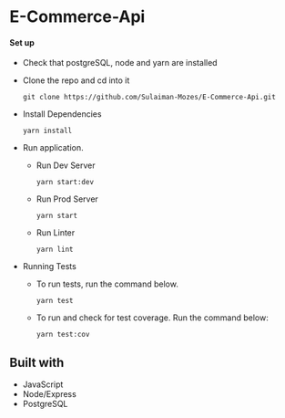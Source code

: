 # E-Commerce-Api

#### Set up 

- Check that postgreSQL, node and yarn are installed

- Clone the repo and cd into it
    ```
    git clone https://github.com/Sulaiman-Mozes/E-Commerce-Api.git
    ```
- Install Dependencies
    ```
    yarn install
    ```

- Run application.
    - Run Dev Server
        ```
        yarn start:dev
        ```
    - Run Prod Server
        ```
        yarn start
        ```
    - Run Linter
        ```
        yarn lint
        ```

- Running Tests
     - To run tests, run the command below.
        ```
        yarn test
        ```
    - To run  and check for test coverage. Run the command below:
        ```
        yarn test:cov
        ```
 

## Built with
- JavaScript
- Node/Express
- PostgreSQL